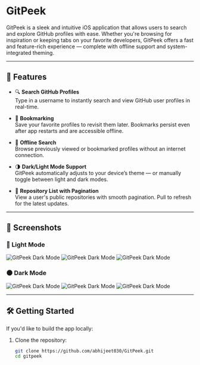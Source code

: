 # GitPeek

GitPeek is a sleek and intuitive iOS application that allows users to search and explore GitHub profiles with ease. Whether you're browsing for inspiration or keeping tabs on your favorite developers, GitPeek offers a fast and feature-rich experience — complete with offline support and system-integrated theming.

---

## 🚀 Features

- 🔍 **Search GitHub Profiles**  
  Type in a username to instantly search and view GitHub user profiles in real-time.

- 📌 **Bookmarking**  
  Save your favorite profiles to revisit them later. Bookmarks persist even after app restarts and are accessible offline.

- 📴 **Offline Search**  
  Browse previously viewed or bookmarked profiles without an internet connection.

- 🌗 **Dark/Light Mode Support**  
  GitPeek automatically adjusts to your device’s theme — or manually toggle between light and dark modes.

- 📂 **Repository List with Pagination**  
  View a user's public repositories with smooth pagination. Pull to refresh for the latest updates.

---

## 📸 Screenshots

### 🔦 Light Mode

![GitPeek Dark Mode](Screenshots/Bookmarked-Light.png)
![GitPeek Dark Mode](Screenshots/Search-Light.png)
![GitPeek Dark Mode](Screenshots/Repo-Light.png)

### 🌑 Dark Mode

![GitPeek Dark Mode](Screenshots/Bookmarked-Dark.png)
![GitPeek Dark Mode](Screenshots/Search-Dark.png)
![GitPeek Dark Mode](Screenshots/Repo-Dark.png)


---

## 🛠️ Getting Started

If you'd like to build the app locally:

1. Clone the repository:
   ```bash
   git clone https://github.com/abhijeet030/GitPeek.git
   cd gitpeek
